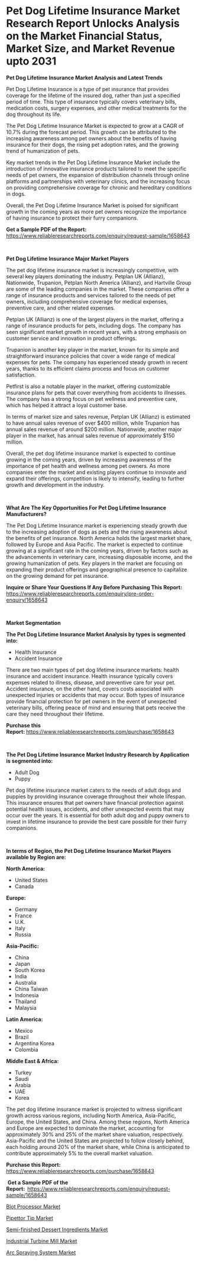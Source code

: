 <p><h1>Pet Dog Lifetime Insurance Market Research Report Unlocks Analysis on the Market Financial Status, Market Size, and Market Revenue upto 2031</h1></p><p><strong>Pet Dog Lifetime Insurance Market Analysis and Latest Trends</strong></p>
<p><p>Pet Dog Lifetime Insurance is a type of pet insurance that provides coverage for the lifetime of the insured dog, rather than just a specified period of time. This type of insurance typically covers veterinary bills, medication costs, surgery expenses, and other medical treatments for the dog throughout its life.</p><p>The Pet Dog Lifetime Insurance Market is expected to grow at a CAGR of 10.7% during the forecast period. This growth can be attributed to the increasing awareness among pet owners about the benefits of having insurance for their dogs, the rising pet adoption rates, and the growing trend of humanization of pets.</p><p>Key market trends in the Pet Dog Lifetime Insurance Market include the introduction of innovative insurance products tailored to meet the specific needs of pet owners, the expansion of distribution channels through online platforms and partnerships with veterinary clinics, and the increasing focus on providing comprehensive coverage for chronic and hereditary conditions in dogs.</p><p>Overall, the Pet Dog Lifetime Insurance Market is poised for significant growth in the coming years as more pet owners recognize the importance of having insurance to protect their furry companions.</p></p>
<p><strong>Get a Sample PDF of the Report:&nbsp;</strong> <a href="https://www.reliableresearchreports.com/enquiry/request-sample/1658643">https://www.reliableresearchreports.com/enquiry/request-sample/1658643</a></p>
<p>&nbsp;</p>
<p><strong>Pet Dog Lifetime Insurance Major Market Players</strong></p>
<p><p>The pet dog lifetime insurance market is increasingly competitive, with several key players dominating the industry. Petplan UK (Allianz), Nationwide, Trupanion, Petplan North America (Allianz), and Hartville Group are some of the leading companies in the market. These companies offer a range of insurance products and services tailored to the needs of pet owners, including comprehensive coverage for medical expenses, preventive care, and other related expenses.</p><p>Petplan UK (Allianz) is one of the largest players in the market, offering a range of insurance products for pets, including dogs. The company has seen significant market growth in recent years, with a strong emphasis on customer service and innovation in product offerings.</p><p>Trupanion is another key player in the market, known for its simple and straightforward insurance policies that cover a wide range of medical expenses for pets. The company has experienced steady growth in recent years, thanks to its efficient claims process and focus on customer satisfaction.</p><p>Petfirst is also a notable player in the market, offering customizable insurance plans for pets that cover everything from accidents to illnesses. The company has a strong focus on pet wellness and preventive care, which has helped it attract a loyal customer base.</p><p>In terms of market size and sales revenue, Petplan UK (Allianz) is estimated to have annual sales revenue of over $400 million, while Trupanion has annual sales revenue of around $200 million. Nationwide, another major player in the market, has annual sales revenue of approximately $150 million.</p><p>Overall, the pet dog lifetime insurance market is expected to continue growing in the coming years, driven by increasing awareness of the importance of pet health and wellness among pet owners. As more companies enter the market and existing players continue to innovate and expand their offerings, competition is likely to intensify, leading to further growth and development in the industry.</p></p>
<p>&nbsp;</p>
<p><strong>What Are The Key Opportunities For Pet Dog Lifetime Insurance Manufacturers?</strong></p>
<p><p>The Pet Dog Lifetime Insurance market is experiencing steady growth due to the increasing adoption of dogs as pets and the rising awareness about the benefits of pet insurance. North America holds the largest market share, followed by Europe and Asia Pacific. The market is expected to continue growing at a significant rate in the coming years, driven by factors such as the advancements in veterinary care, increasing disposable income, and the growing humanization of pets. Key players in the market are focusing on expanding their product offerings and geographical presence to capitalize on the growing demand for pet insurance.</p></p>
<p><strong>Inquire or Share Your Questions If Any Before Purchasing This Report:</strong> <a href="https://www.reliableresearchreports.com/enquiry/pre-order-enquiry/1658643">https://www.reliableresearchreports.com/enquiry/pre-order-enquiry/1658643</a></p>
<p>&nbsp;</p>
<p><strong>Market Segmentation</strong></p>
<p><strong>The Pet Dog Lifetime Insurance Market Analysis by types is segmented into:</strong></p>
<p><ul><li>Health Insurance</li><li>Accident Insurance</li></ul></p>
<p><p>There are two main types of pet dog lifetime insurance markets: health insurance and accident insurance. Health insurance typically covers expenses related to illness, disease, and preventive care for your pet. Accident insurance, on the other hand, covers costs associated with unexpected injuries or accidents that may occur. Both types of insurance provide financial protection for pet owners in the event of unexpected veterinary bills, offering peace of mind and ensuring that pets receive the care they need throughout their lifetime.</p></p>
<p><strong>Purchase this Report:&nbsp;</strong><a href="https://www.reliableresearchreports.com/purchase/1658643">https://www.reliableresearchreports.com/purchase/1658643</a></p>
<p>&nbsp;</p>
<p><strong>The Pet Dog Lifetime Insurance Market Industry Research by Application is segmented into:</strong></p>
<p><ul><li>Adult Dog</li><li>Puppy</li></ul></p>
<p><p>Pet dog lifetime insurance market caters to the needs of adult dogs and puppies by providing insurance coverage throughout their whole lifespan. This insurance ensures that pet owners have financial protection against potential health issues, accidents, and other unexpected events that may occur over the years. It is essential for both adult dog and puppy owners to invest in lifetime insurance to provide the best care possible for their furry companions.</p></p>
<p>&nbsp;</p>
<p><strong>In terms of Region, the Pet Dog Lifetime Insurance Market Players available by Region are:</strong></p>
<p>
    <p> <strong> North America: </strong>
        <ul>
            <li>United States</li>
            <li>Canada</li>
        </ul>
        </p> 
    <p> <strong> Europe: </strong>
        <ul>
            <li>Germany</li>
            <li>France</li>
            <li>U.K.</li>
            <li>Italy</li>
            <li>Russia</li>
        </ul>
        </p> 
    <p> <strong> Asia-Pacific: </strong>
        <ul>
            <li>China</li>
            <li>Japan</li>
            <li>South Korea</li>
            <li>India</li>
            <li>Australia</li>
            <li>China Taiwan</li>
            <li>Indonesia</li>
            <li>Thailand</li>
            <li>Malaysia</li>
        </ul>
        </p> 
    <p> <strong> Latin America: </strong>
        <ul>
            <li>Mexico</li>
            <li>Brazil</li>
            <li>Argentina Korea</li>
            <li>Colombia</li>
        </ul>
        </p> 
    <p> <strong> Middle East & Africa: </strong>
        <ul>
            <li>Turkey</li>
            <li>Saudi</li>
            <li>Arabia</li>
            <li>UAE</li>
            <li>Korea</li>
        </ul>
    </p>
    </p>
<p><p>The pet dog lifetime insurance market is projected to witness significant growth across various regions, including North America, Asia-Pacific, Europe, the United States, and China. Among these regions, North America and Europe are expected to dominate the market, accounting for approximately 30% and 25% of the market share valuation, respectively. Asia-Pacific and the United States are projected to follow closely behind, each holding around 20% of the market share, while China is anticipated to contribute approximately 5% to the overall market valuation.</p></p>
<p><strong>Purchase this Report: </strong><a href="https://www.reliableresearchreports.com/purchase/1658643">https://www.reliableresearchreports.com/purchase/1658643</a></p>
<p>&nbsp;<strong>Get a Sample PDF of the Report:&nbsp;&nbsp;</strong><a href="https://www.reliableresearchreports.com/enquiry/request-sample/1658643">https://www.reliableresearchreports.com/enquiry/request-sample/1658643</a></p>
<p><strong></strong></p>
<p><p><a href="https://medium.com/@jazminjones30/analyzing-blot-processor-market-global-industry-perspective-and-forecast-2024-to-2031-500160aa2679">Blot Processor Market</a></p><p><a href="https://medium.com/@jazminjones30/pipettor-tip-market-outlook-industry-overview-and-forecast-2024-to-2031-b623a6bc7027">Pipettor Tip Market</a></p><p><a href="https://issuu.com/reportprime-2/docs/semi-finished-dessert-ingredients-market-size-2030">Semi-finished Dessert Ingredients Market</a></p><p><a href="https://github.com/RickHolmes3/Market-Research-Report-List-3/blob/main/industrial-turbine-mill-market.md">Industrial Turbine Mill Market</a></p><p><a href="https://github.com/Krish2023na/Market-Research-Report-List-3/blob/main/arc-spraying-system-market.md">Arc Spraying System Market</a></p></p>